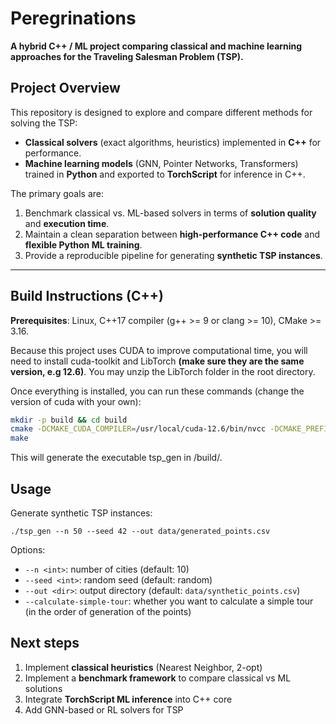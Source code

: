 # Peregrinations

**A hybrid C++ / ML project comparing classical and machine learning approaches for the Traveling Salesman Problem (TSP).**

## Project Overview

This repository is designed to explore and compare different methods for solving the TSP:

- **Classical solvers** (exact algorithms, heuristics) implemented in **C++** for performance.  
- **Machine learning models** (GNN, Pointer Networks, Transformers) trained in **Python** and exported to **TorchScript** for inference in C++.  

The primary goals are:

1. Benchmark classical vs. ML-based solvers in terms of **solution quality** and **execution time**.  
2. Maintain a clean separation between **high-performance C++ code** and **flexible Python ML training**.  
3. Provide a reproducible pipeline for generating **synthetic TSP instances**.

---

## Build Instructions (C++)

**Prerequisites**: Linux, C++17 compiler (g++ >= 9 or clang >= 10), CMake >= 3.16.
  

Because this project uses CUDA to improve computational time, you will need to install cuda-toolkit and LibTorch **(make sure they are the same version, e.g 12.6)**. You may unzip the LibTorch folder in the root directory.


Once everything is installed, you can run these commands (change the version of cuda with your own):
```bash
mkdir -p build && cd build
cmake -DCMAKE_CUDA_COMPILER=/usr/local/cuda-12.6/bin/nvcc -DCMAKE_PREFIX_PATH=../libtorch ..
make
```

This will generate the executable tsp_gen in /build/.


## Usage

Generate synthetic TSP instances:

```./tsp_gen --n 50 --seed 42 --out data/generated_points.csv ```

Options:
- `--n <int>`: number of cities (default: 10)
- `--seed <int>`: random seed (default: random)
- `--out <dir>`: output directory (default: `data/synthetic_points.csv`)
- `--calculate-simple-tour`: whether you want to calculate a simple tour (in the order of generation of the points)

## Next steps

1. Implement **classical heuristics** (Nearest Neighbor, 2-opt)
2. Implement a **benchmark framework** to compare classical vs ML solutions
3. Integrate **TorchScript ML inference** into C++ core
4. Add GNN-based or RL solvers for TSP